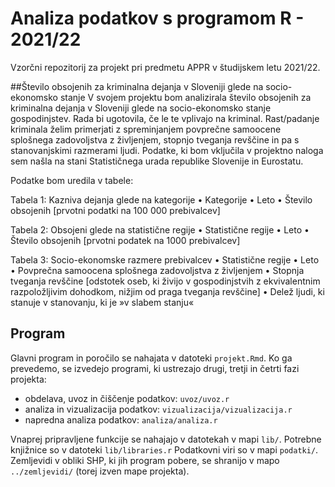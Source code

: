 # Analiza podatkov s programom R - 2021/22

Vzorčni repozitorij za projekt pri predmetu APPR v študijskem letu 2021/22. 


##Število obsojenih za kriminalna dejanja v Sloveniji glede na socio-ekonomsko stanje
V svojem projektu bom analizirala število obsojenih za kriminalna dejanja v Sloveniji glede na socio-ekonomsko stanje gospodinjstev. Rada bi ugotovila, če le te vplivajo na kriminal. Rast/padanje kriminala želim primerjati z spreminjanjem povprečne samoocene splošnega zadovoljstva z življenjem, stopnjo tveganja revščine in pa s stanovanjskimi razmerami ljudi.
Podatke, ki bom vključila v projektno naloga sem našla na stani Statističnega urada republike Slovenije in Eurostatu.

Podatke bom uredila v tabele:

Tabela 1: Kazniva dejanja glede na kategorije
•	Kategorije
•	Leto
•	Število obsojenih [prvotni podatki na 100 000 prebivalcev]

Tabela 2: Obsojeni glede na statistične regije
•	Statistične regije
•	Leto
•	Število obsojenih [prvotni podatek na 1000 prebivalcev]

Tabela 3: Socio-ekonomske razmere prebivalcev
•	Statistične regije
•	Leto
•	Povprečna samoocena splošnega zadovoljstva z življenjem
•	Stopnja tveganja revščine [odstotek oseb, ki živijo v gospodinjstvih z ekvivalentnim razpoložljivim dohodkom, nižjim od praga tveganja revščine]
•	Delež ljudi, ki stanuje v stanovanju, ki je »v slabem stanju« 


## Program

Glavni program in poročilo se nahajata v datoteki `projekt.Rmd`.
Ko ga prevedemo, se izvedejo programi, ki ustrezajo drugi, tretji in četrti fazi projekta:

* obdelava, uvoz in čiščenje podatkov: `uvoz/uvoz.r`
* analiza in vizualizacija podatkov: `vizualizacija/vizualizacija.r`
* napredna analiza podatkov: `analiza/analiza.r`

Vnaprej pripravljene funkcije se nahajajo v datotekah v mapi `lib/`.
Potrebne knjižnice so v datoteki `lib/libraries.r`
Podatkovni viri so v mapi `podatki/`.
Zemljevidi v obliki SHP, ki jih program pobere,
se shranijo v mapo `../zemljevidi/` (torej izven mape projekta).
